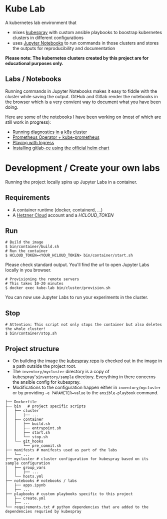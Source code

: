 # Kube Lab

A kubernetes lab environment that 

* mixes [kubespray](https://github.com/kubernetes-sigs/kubespray) with custom ansible playbooks to boostrap kubernetes clusters in different configurations
* uses [Jupyter Notebooks](https://jupyter.org/) to run commands in those clusters and stores the outputs for reproducibility and documentation

**Please note: The kubernetes clusters created by this project are for educational purposes only.**

## Labs / Notebooks

Running commands in Jupyter Notebooks makes it easy to fiddle with the cluster while saving the output. GitHub and Gitlab render the notebooks in the browser which is a very convient way to document what you have been doing.

Here are some of the notebooks I have been working on (most of which are still work in progress):

* [Running diagnostics in a k8s cluster](./notebooks/diagnostics.ipynb)
* [Prometheus Operator + kube-prometheus](./notebooks/prometheus)
* [Playing with Ingress](./notebooks/ingress.ipynb)
* [Installing gitlab-ce using the official helm chart](./notebooks/gitlab.ipynb)

# Development / Create your own labs

Running the project locally spins up Jupyter Labs in a container.

## Requirements

* A container runtime (docker, containerd, ...)
* A [Hetzner Cloud](https://console.hetzner.cloud/) account and a *HCLOUD_TOKEN*

## Run

```shell
# Build the image
$ bin/container/build.sh
# Run the container
$ HCLOUD_TOKEN=<YOUR_HCLOUD_TOKEN> bin/container/start.sh
```

Please check standard output. You'll find the url to open Jupyter Labs locally in you browser.

```shell
# Provisioning the remote servers
# This takes 10-20 minutes
$ docker exec kube-lab bin/cluster/provision.sh
```

You can now use Jupyter Labs to run your experiments in the cluster.

## Stop

```shell
# Attention: This script not only stops the container but also deletes the whole cluster!
$ bin/container/stop.sh
```

## Project structure

* On building the image the [kubespray repo](https://github.com/kubernetes-sigs/kubespray) is checked out in the image in a path outside the project root.
* The `inventory/mycluster` directory is a copy of kubespray's`inventory/sample` directory. Everything in there concerns the ansible config for kubespray. 
* Modifications to the configuration happen either in `inventory/mycluster` or by providing `-e PARAMETER=value` to the `ansible-playbook` command.

```shell
├── Dockerfile
├── bin   # project specific scripts
│   ├── cluster
│   │   ├── ...
│   ├── container
│   │   ├── build.sh
│   │   ├── entrypoint.sh
│   │   ├── start.sh
│   │   └── stop.sh
│   └── git_hooks
│       └── pre_commit.sh
├── manifests # manifests used as part of the labs
│   └── ...
├── mycluster # cluster configuration for kubespray based on its sample configuration
│   ├── group_vars
│   │   ├── ...
│   └── hosts.yml
├── notebooks # notebooks / labs 
│   ├── apps.ipynb
│   ├── ...
├── playbooks # custom playbooks specific to this project
│   ├── create.yml
│   ├── ...
└── requirements.txt # python dependencies that are added to the dependencies requried by kubespray
```
